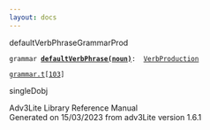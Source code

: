 ```yaml
---
layout: docs
---
```

<span class="title">defaultVerbPhrase</span><span class="type">GrammarProd</span>

`grammar `**[`defaultVerbPhrase(noun)`](../object/defaultVerbPhrase(noun).html)**` :   `[`VerbProduction`](../object/VerbProduction.html)

[`grammar.t`](../file/grammar.t.html)`[`[`103`](../source/grammar.t.html#103)`]`

<div class="gramrule">

singleDobj  

</div>

<div class="ftr">

Adv3Lite Library Reference Manual  
Generated on 15/03/2023 from adv3Lite version 1.6.1

</div>
